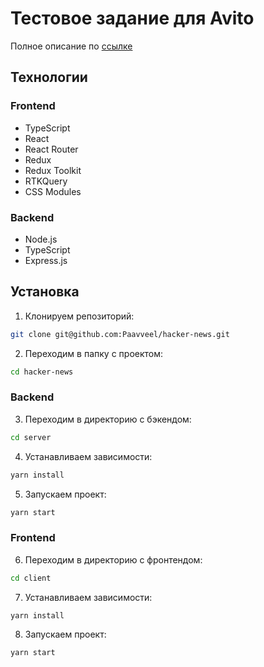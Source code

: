 # Тестовое задание для Avito

Полное описание по [ссылке](https://github.com/avito-tech/internship_frontend_2022)

## Технологии

### Frontend

- TypeScript
- React
- React Router
- Redux
- Redux Toolkit
- RTKQuery
- CSS Modules

### Backend

- Node.js
- TypeScript
- Express.js

## Установка

1. Клонируем репозиторий:

```sh
git clone git@github.com:Paavveel/hacker-news.git
```

2. Переходим в папку с проектом:

```sh
cd hacker-news
```

### Backend

3. Переходим в директорию с бэкендом:

```sh
cd server
```

4. Устанавливаем зависимости:

```sh
yarn install
```

5. Запускаем проект:

```sh
yarn start
```

### Frontend

6. Переходим в директорию с фронтендом:

```sh
cd client
```

7. Устанавливаем зависимости:

```sh
yarn install
```

8. Запускаем проект:

```sh
yarn start
```
